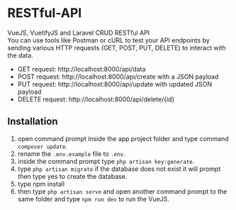 # RESTful-API
 VueJS, VuetifyJS and Laravel CRUD RESTful API
 <br>You can use tools like Postman or cURL to test your API endpoints by sending various HTTP requests (GET, POST, PUT, DELETE) to interact with the data.
 * GET request: http://localhost:8000/api/data
 * POST request: http://localhost:8000/api/create with a JSON payload
 * PUT request: http://localhost:8000/api/update with updated JSON payload
 * DELETE request: http://localhost:8000/api/delete/{id}
## Installation
 1. open command prompt inside the app project folder and type command `composer update`.
 2. rename the `.env.example` file to `.env`.
 3. inside the command prompt type `php artisan key:generate`.
 4. type `php artisan migrate` if the database does not exist it will prompt then type yes to create the database.
 5. type npm install
 6. then type `php artisan serve` and open another command prompt to the same folder and type `npm run dev` to run the VueJS.
